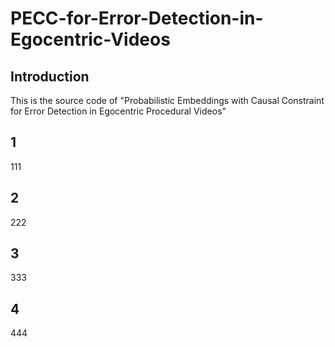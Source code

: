 # PECC-for-Error-Detection-in-Egocentric-Videos
## Introduction

This is the source code of "Probabilistic Embeddings with Causal Constraint for Error Detection in Egocentric Procedural Videos"

## 1
111

## 2 
222

## 3
333

## 4
444
